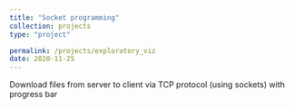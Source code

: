 ```yaml
---
title: "Socket programming"
collection: projects
type: "project"

permalink: /projects/exploratory_viz
date: 2020-11-25
---
```


Download files from server to client via TCP protocol (using sockets) with progress bar

